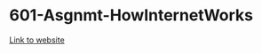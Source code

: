 # 601-Asgnmt-HowInternetWorks

[Link to website](https://sowmyak91.github.io/601-Asgnmt-HowInternetWorks/)

